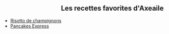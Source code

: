 <div style="text-align: right;">
  <h2>Les recettes favorites d'Axeaile</h2>
</div>

<div style="position: fixed; top: 0; left: 0; width: 300px; height: 100vh; background-image: url('photocuisine.jpeg'); text-align: center; padding: 20px;">
</div>

- [Risotto de champignons][id]
- [Pancakes Express][id1]

[id]: risotto.md
[id1]: pancakesexpress.md
